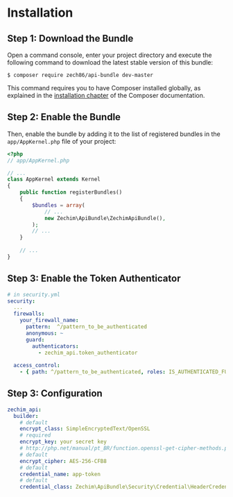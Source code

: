 Installation
============

Step 1: Download the Bundle
---------------------------

Open a command console, enter your project directory and execute the
following command to download the latest stable version of this bundle:

```console
$ composer require zech86/api-bundle dev-master
```

This command requires you to have Composer installed globally, as explained
in the [installation chapter](https://getcomposer.org/doc/00-intro.md)
of the Composer documentation.

Step 2: Enable the Bundle
-------------------------

Then, enable the bundle by adding it to the list of registered bundles
in the `app/AppKernel.php` file of your project:

```php
<?php
// app/AppKernel.php

// ...
class AppKernel extends Kernel
{
    public function registerBundles()
    {
        $bundles = array(
            // ...
            new Zechim\ApiBundle\ZechimApiBundle(),
        );
        // ...
    }
    
    // ...
}
```

Step 3: Enable the Token Authenticator
--------------------------------------

```yaml
# in security.yml
security:
  ...
  firewalls:
    your_firewall_name:
      pattern:  ^/pattern_to_be_authenticated
      anonymous: ~
      guard:
        authenticators:
          - zechim_api.token_authenticator
          
  access_control:
    - { path: ^/pattern_to_be_authenticated, roles: IS_AUTHENTICATED_FULLY }
```

Step 3: Configuration
--------------------------------------

```yaml
zechim_api:
  builder:
    # default
    encrypt_class: SimpleEncryptedText/OpenSSL
    # required
    encrypt_key: your secret key
    # http://php.net/manual/pt_BR/function.openssl-get-cipher-methods.php
    # default
    encrypt_cipher: AES-256-CFB8
    # default
    credential_name: app-token
    # default
    credential_class: Zechim\ApiBundle\Security\Credential\HeaderCredential
```